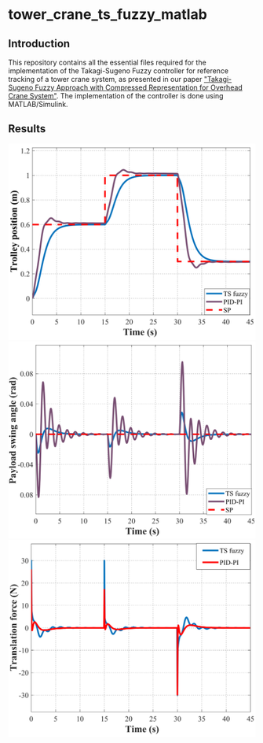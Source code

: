 # tower_crane_ts_fuzzy_matlab

## Introduction

This repository contains all the essential files required for the implementation of the Takagi-Sugeno Fuzzy controller for reference tracking of a tower crane system, as presented in our paper ["Takagi-Sugeno Fuzzy Approach with Compressed Representation for Overhead Crane System"](https://ojs.hust.edu.vn/SendArticle/DownLoadArticle.aspx?ID=sJln8CWswJlgdRhlBArr28iAFVXSH1iZMXxNOiuMARFQ8DEtKZodph0mPviUP%3DO0L/yMwdsvnFK8gB/ezrDC5Ug7F8bGBwzAiCxe/6%3Dq8oKA6Xud5kUCxUoCIYp/rRSHBLpW3EuwTgLll7HWi6/uP%3DrKCWYOTc76vj1GzEEjEn%3D3OHBaVdbxKGZ35gjtnbTj). The implementation of the controller is done using MATLAB/Simulink. 

## Results
![image1](figures/x.png)
![image2](figures/theta.png)
![image3](figures/control.png)
